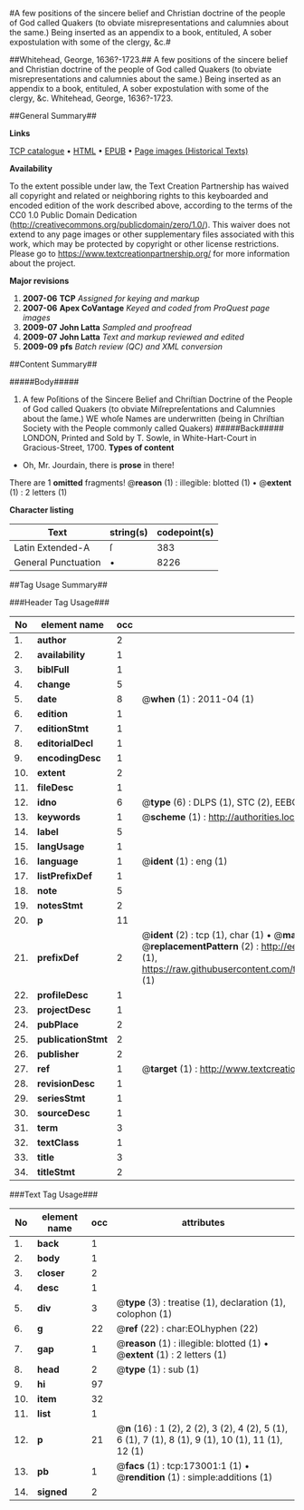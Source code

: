 #A few positions of the sincere belief and Christian doctrine of the people of God called Quakers (to obviate misrepresentations and calumnies about the same.) Being inserted as an appendix to a book, entituled, A sober expostulation with some of the clergy, &c.#

##Whitehead, George, 1636?-1723.##
A few positions of the sincere belief and Christian doctrine of the people of God called Quakers (to obviate misrepresentations and calumnies about the same.) Being inserted as an appendix to a book, entituled, A sober expostulation with some of the clergy, &c.
Whitehead, George, 1636?-1723.

##General Summary##

**Links**

[TCP catalogue](http://www.ota.ox.ac.uk/tcp/)  • 
[HTML](http://tei.it.ox.ac.uk/tcp/Texts-HTML/free/A96/A96394.html)  • 
[EPUB](http://tei.it.ox.ac.uk/tcp/Texts-EPUB/free/A96/A96394.epub) • 
[Page images (Historical Texts)](https://historicaltexts.jisc.ac.uk/eebo-47683547e)

**Availability**

To the extent possible under law, the Text Creation Partnership has waived all copyright and related or neighboring rights to this keyboarded and encoded edition of the work described above, according to the terms of the CC0 1.0 Public Domain Dedication (http://creativecommons.org/publicdomain/zero/1.0/). This waiver does not extend to any page images or other supplementary files associated with this work, which may be protected by copyright or other license restrictions. Please go to https://www.textcreationpartnership.org/ for more information about the project.

**Major revisions**

1. __2007-06__ __TCP__ *Assigned for keying and markup*
1. __2007-06__ __Apex CoVantage__ *Keyed and coded from ProQuest page images*
1. __2009-07__ __John Latta__ *Sampled and proofread*
1. __2009-07__ __John Latta__ *Text and markup reviewed and edited*
1. __2009-09__ __pfs__ *Batch review (QC) and XML conversion*

##Content Summary##

#####Body#####

1. A few Poſitions of the Sincere Belief and Chriſtian Doctrine of the People of God called Quakers (to obviate Miſrepreſentations and Calumnies about the ſame.)
WE whoſe Names are underwritten (being in Chriſtian Society with the People commonly called Quakers)
#####Back#####
LONDON, Printed and Sold by T. Sowle, in White-Hart-Court in Gracious-Street, 1700.
**Types of content**

  * Oh, Mr. Jourdain, there is **prose** in there!

There are 1 **omitted** fragments! 
 @__reason__ (1) : illegible: blotted (1)  •  @__extent__ (1) : 2 letters (1)

**Character listing**


|Text|string(s)|codepoint(s)|
|---|---|---|
|Latin Extended-A|ſ|383|
|General Punctuation|•|8226|

##Tag Usage Summary##

###Header Tag Usage###

|No|element name|occ|attributes|
|---|---|---|---|
|1.|__author__|2||
|2.|__availability__|1||
|3.|__biblFull__|1||
|4.|__change__|5||
|5.|__date__|8| @__when__ (1) : 2011-04 (1)|
|6.|__edition__|1||
|7.|__editionStmt__|1||
|8.|__editorialDecl__|1||
|9.|__encodingDesc__|1||
|10.|__extent__|2||
|11.|__fileDesc__|1||
|12.|__idno__|6| @__type__ (6) : DLPS (1), STC (2), EEBO-CITATION (1), OCLC (1), VID (1)|
|13.|__keywords__|1| @__scheme__ (1) : http://authorities.loc.gov/ (1)|
|14.|__label__|5||
|15.|__langUsage__|1||
|16.|__language__|1| @__ident__ (1) : eng (1)|
|17.|__listPrefixDef__|1||
|18.|__note__|5||
|19.|__notesStmt__|2||
|20.|__p__|11||
|21.|__prefixDef__|2| @__ident__ (2) : tcp (1), char (1)  •  @__matchPattern__ (2) : ([0-9\-]+):([0-9IVX]+) (1), (.+) (1)  •  @__replacementPattern__ (2) : http://eebo.chadwyck.com/downloadtiff?vid=$1&page=$2 (1), https://raw.githubusercontent.com/textcreationpartnership/Texts/master/tcpchars.xml#$1 (1)|
|22.|__profileDesc__|1||
|23.|__projectDesc__|1||
|24.|__pubPlace__|2||
|25.|__publicationStmt__|2||
|26.|__publisher__|2||
|27.|__ref__|1| @__target__ (1) : http://www.textcreationpartnership.org/docs/. (1)|
|28.|__revisionDesc__|1||
|29.|__seriesStmt__|1||
|30.|__sourceDesc__|1||
|31.|__term__|3||
|32.|__textClass__|1||
|33.|__title__|3||
|34.|__titleStmt__|2||


###Text Tag Usage###

|No|element name|occ|attributes|
|---|---|---|---|
|1.|__back__|1||
|2.|__body__|1||
|3.|__closer__|2||
|4.|__desc__|1||
|5.|__div__|3| @__type__ (3) : treatise (1), declaration (1), colophon (1)|
|6.|__g__|22| @__ref__ (22) : char:EOLhyphen (22)|
|7.|__gap__|1| @__reason__ (1) : illegible: blotted (1)  •  @__extent__ (1) : 2 letters (1)|
|8.|__head__|2| @__type__ (1) : sub (1)|
|9.|__hi__|97||
|10.|__item__|32||
|11.|__list__|1||
|12.|__p__|21| @__n__ (16) : 1 (2), 2 (2), 3 (2), 4 (2), 5 (1), 6 (1), 7 (1), 8 (1), 9 (1), 10 (1), 11 (1), 12 (1)|
|13.|__pb__|1| @__facs__ (1) : tcp:173001:1 (1)  •  @__rendition__ (1) : simple:additions (1)|
|14.|__signed__|2||
